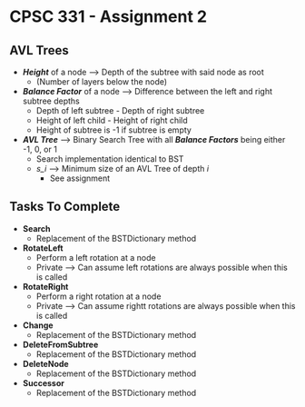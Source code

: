# CPSC 331 - Assignment 2

## AVL Trees

* ***Height*** of a node --> Depth of the subtree with said node as root 
	* (Number of layers below the node)
* ***Balance Factor*** of a node --> Difference between the left and right subtree depths
	* Depth of left subtree - Depth of right subtree
	* Height of left child - Height of right child
	* Height of subtree is -1 if subtree is empty
* ***AVL Tree*** --> Binary Search Tree with all ***Balance Factors*** being either -1, 0, or 1
	* Search implementation identical to BST
	* *s_i* --> Minimum size of an AVL Tree of depth *i*
		* See assignment

## Tasks To Complete

* **Search**
	* Replacement of the BSTDictionary method
* **RotateLeft**
	* Perform a left rotation at a node
	* Private --> Can assume left rotations are always possible when this is called
* **RotateRight**
	* Perform a right rotation at a node
	* Private --> Can assume rightt rotations are always possible when this is called
* **Change**
	* Replacement of the BSTDictionary method
* **DeleteFromSubtree**
	* Replacement of the BSTDictionary method
* **DeleteNode**
	* Replacement of the BSTDictionary method
* **Successor**
	* Replacement of the BSTDictionary method
